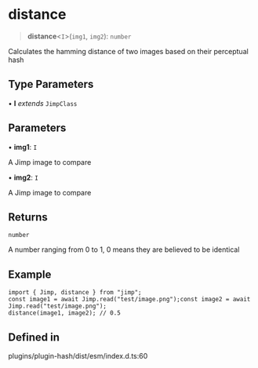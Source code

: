 # distance

> **distance**\<`I`\>(`img1`, `img2`): `number`

Calculates the hamming distance of two images based on their perceptual
hash

## Type Parameters

• **I** *extends* `JimpClass`

## Parameters

• **img1**: `I`

A Jimp image to compare

• **img2**: `I`

A Jimp image to compare

## Returns

`number`

A number ranging from 0 to 1, 0 means they are believed to be identical

## Example

```
import { Jimp, distance } from "jimp";
const image1 = await Jimp.read("test/image.png");const image2 = await Jimp.read("test/image.png");
distance(image1, image2); // 0.5
```

## Defined in

plugins/plugin-hash/dist/esm/index.d.ts:60
